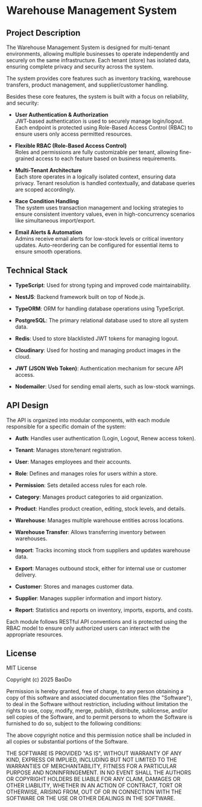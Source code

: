 # Warehouse Management System

## Project Description

The Warehouse Management System is designed for multi-tenant environments, allowing multiple businesses to operate independently and securely on the same infrastructure. Each tenant (store) has isolated data, ensuring complete privacy and security across the system. 

The system provides core features such as inventory tracking, warehouse transfers, product management, and supplier/customer handling.

Besides these core features, the system is built with a focus on reliability, and security:

- **User Authentication & Authorization**  
  JWT-based authentication is used to securely manage login/logout. Each endpoint is protected using Role-Based Access Control (RBAC) to ensure users only access permitted resources.

- **Flexible RBAC (Role-Based Access Control)**  
  Roles and permissions are fully customizable per tenant, allowing fine-grained access to each feature based on business requirements.

- **Multi-Tenant Architecture**  
  Each store operates in a logically isolated context, ensuring data privacy. Tenant resolution is handled contextually, and database queries are scoped accordingly.

- **Race Condition Handling**  
  The system uses transaction management and locking strategies to ensure consistent inventory values, even in high-concurrency scenarios like simultaneous import/export.

- **Email Alerts & Automation**  
  Admins receive email alerts for low-stock levels or critical inventory updates. Auto-reordering can be configured for essential items to ensure smooth operations.

## Technical Stack

- **TypeScript**: Used for strong typing and improved code maintainability. 

- **NestJS**: Backend framework built on top of Node.js.   

- **TypeORM**: ORM for handling database operations using TypeScript.  

- **PostgreSQL**: The primary relational database used to store all system data.  

- **Redis**: Used to store blacklisted JWT tokens for managing logout.  

- **Cloudinary**: Used for hosting and managing product images in the cloud.  

- **JWT (JSON Web Token)**: Authentication mechanism for secure API access.  

- **Nodemailer**: Used for sending email alerts, such as low-stock warnings.

## API Design

The API is organized into modular components, with each module responsible for a specific domain of the system:

- **Auth**: Handles user authentication (Login, Logout, Renew access token).  

- **Tenant**: Manages store/tenant registration.

- **User**: Manages employees and their accounts.  

- **Role**: Defines and manages roles for users within a store. 

- **Permission**: Sets detailed access rules for each role.  

- **Category**: Manages product categories to aid organization. 

- **Product**: Handles product creation, editing, stock levels, and details.  

- **Warehouse**: Manages multiple warehouse entities across locations.  

- **Warehouse Transfer**: Allows transferring inventory between warehouses.  

- **Import**: Tracks incoming stock from suppliers and updates warehouse data.  

- **Export**: Manages outbound stock, either for internal use or customer delivery.  

- **Customer**: Stores and manages customer data.  

- **Supplier**: Manages supplier information and import history.  

- **Report**: Statistics and reports on inventory, imports, exports, and costs.

Each module follows RESTful API conventions and is protected using the RBAC model to ensure only authorized users can interact with the appropriate resources.

## License

MIT License

Copyright (c) 2025 BaoDo

Permission is hereby granted, free of charge, to any person obtaining a copy of this software and associated documentation files (the "Software"), to deal in the Software without restriction, including without limitation the rights to use, copy, modify, merge, publish, distribute, sublicense, and/or sell copies of the Software, and to permit persons to whom the Software is furnished to do so, subject to the following conditions:

The above copyright notice and this permission notice shall be included in all copies or substantial portions of the Software.

THE SOFTWARE IS PROVIDED "AS IS", WITHOUT WARRANTY OF ANY KIND, EXPRESS OR IMPLIED, INCLUDING BUT NOT LIMITED TO THE WARRANTIES OF MERCHANTABILITY, FITNESS FOR A PARTICULAR PURPOSE AND NONINFRINGEMENT. IN NO EVENT SHALL THE AUTHORS OR COPYRIGHT HOLDERS BE LIABLE FOR ANY CLAIM, DAMAGES OR OTHER LIABILITY, WHETHER IN AN ACTION OF CONTRACT, TORT OR OTHERWISE, ARISING FROM, OUT OF OR IN CONNECTION WITH THE SOFTWARE OR THE USE OR OTHER DEALINGS IN THE SOFTWARE.